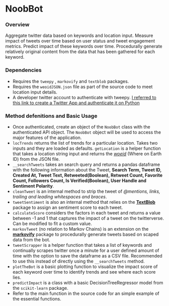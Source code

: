 # NoobBot
### Overview
Aggregate twitter data based on keywords and location input. Measure impact of tweets over time based on user status and tweet engagement metrics. Predict impact of these keywords over time. Procedurally generate relatively original content from the data that has been gathered for each keyword.

### Dependencies
* Requires the `tweepy` , `markovify` and `textblob` packages.
* Requires the `weoidJSON.json` file as part of the source code to meet location input details.
* A developer twitter account to authenticate with tweepy. [I referred to this link to create a Twitter App and authenticate it on Python](https://www.digitalocean.com/community/tutorials/how-to-create-a-twitter-app)

### Method defenitions and Basic Usage
* Once authenticated, create an object of the `NoobBot` class with the authenticated API object. The `NoobBot` object will be used to access the major features of the application.
* `locTrends` returns the list of trends for a particular location. Takes two inputs and they are loaded as defaults. `getLocation` is a helper function that takes a location string input and returns the [*woeid*](https://en.wikipedia.org/wiki/WOEID) (Where on Earth ID) from the JSON file.
* `__searchTweets` takes an search query and returns a pandas dataframe with the following information about the Tweet, **Search Term, Tweet ID, Created At, Tweet Text, Retweeted(Boolean), Retweet Count, Favorite Count, Followers Count, Is Verified(Boolean), User Handle and Sentiment Polarity**.
* `cleanTweet` is an internal method to strip the tweet of *@mentions, links, trailing and leading whitespaces and braces*. 
* `tweetSentiment` is also an internal method that relies on the [**TextBlob**](https://textblob.readthedocs.io/en/dev/index.html) package to assign an sentiment score to each tweet.
* `calculateScore` considers the factors in each tweet and returns a value between -1 and 1 that captures the impact of a tweet on the twitterverse. Can be modified to fit a custom value.
* `markovTweet` (no relation to Markov Chains) is an extension on the [**markovify**](https://github.com/jsvine/markovify) package to procedurally generate tweets based on scaped data from the bot.
* `tweetScrapper` is a helper function that takes a list of keywords and continually scrapes twitter once a minute for a user defined amount of time with the option to save the dataframe as a CSV file. Recommended to use this instead of directly using the `__searchTweets` method.
* `plotTheBot` is a basic plotting function to visualize the impact score of each keyword over time to identify trends and see where each score lies.
* `predictImpact` is a class with a basic DecisionTreeRegressor model from the `scikit-learn` package.
* Refer to the main function in the source code for an simple example of the essential functions.
